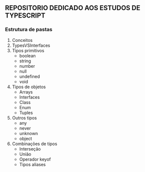## REPOSITORIO DEDICADO AOS ESTUDOS DE TYPESCRIPT

### Estrutura de pastas

1. Conceitos 
2. TypesVSInterfaces
3. Tipos primitivos 
   - boolean
   - string 
   - number
   - null
   - undefined
   - void
4. Tipos de objetos
   - Arrays
   - Interfaces
   - Class
   - Enum
   - Tuples
6. Outros tipos
   - any
   - never
   - unknown
   - object
7. Combinações de tipos
   - Interseção
   - União
   - Operador keyof
   - Tipos aliases
